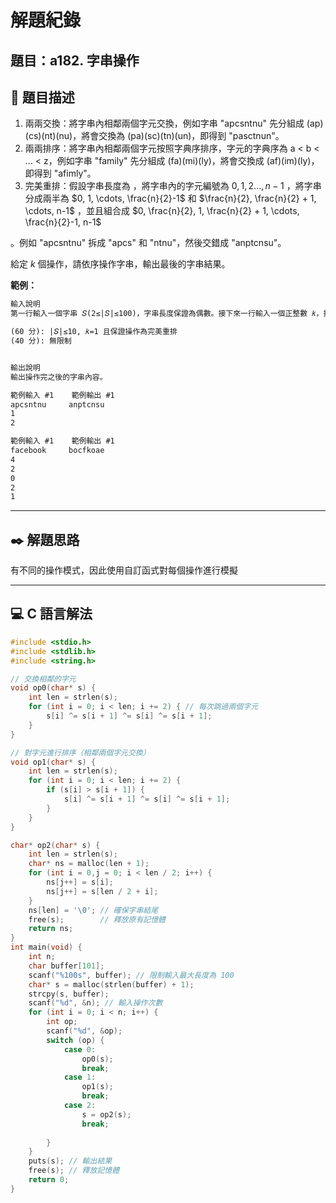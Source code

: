 # 解題紀錄

## 題目：a182. 字串操作

## 📙 題目描述

1. 兩兩交換：將字串內相鄰兩個字元交換，例如字串 "apcsntnu" 先分組成 (ap)(cs)(nt)(nu)，將會交換為 (pa)(sc)(tn)(un)，即得到 "pasctnun"。
2. 兩兩排序：將字串內相鄰兩個字元按照字典序排序，字元的字典序為 a < b < ... < z，例如字串 "family" 先分組成 (fa)(mi)(ly)，將會交換成 (af)(im)(ly)，即得到 "afimly"。
3. 完美重排：假設字串長度為 
，將字串內的字元編號為 $0,1,2...,n - 1$
，將字串分成兩半為 $0, 1, \cdots, \frac{n}{2}-1$
 和 $\frac{n}{2}, \frac{n}{2} + 1, \cdots, n-1$
，並且組合成 $0, \frac{n}{2}, 1, \frac{n}{2} + 1, \cdots, \frac{n}{2}-1, n-1$

。例如 "apcsntnu" 拆成 "apcs" 和 "ntnu"，然後交錯成 "anptcnsu"。

給定 $k$ 個操作，請依序操作字串，輸出最後的字串結果。

**範例：**

```txt
輸入說明
第一行輸入一個字串 𝑆(2≤|𝑆|≤100)，字串長度保證為偶數。接下來一行輸入一個正整數 𝑘，接下來有 𝑘 行，每一行有一個數字，種類為 0,1,2。

(60 分): |𝑆|≤10, 𝑘=1 且保證操作為完美重排 
(40 分): 無限制


輸出說明
輸出操作完之後的字串內容。
```

```txt
範例輸入 #1    範例輸出 #1 
apcsntnu     anptcnsu
1
2
```

```txt
範例輸入 #1    範例輸出 #1
facebook     bocfkoae
4
2
0
2
1
```

---

## ✒️ 解題思路

有不同的操作模式，因此使用自訂函式對每個操作進行模擬

---

## 💻 C 語言解法

```c
#include <stdio.h>
#include <stdlib.h>
#include <string.h>

// 交換相鄰的字元
void op0(char* s) {
    int len = strlen(s);
    for (int i = 0; i < len; i += 2) { // 每次跳過兩個字元
        s[i] ^= s[i + 1] ^= s[i] ^= s[i + 1];
    }
}

// 對字元進行排序（相鄰兩個字元交換）
void op1(char* s) {
    int len = strlen(s);
    for (int i = 0; i < len; i += 2) {
        if (s[i] > s[i + 1]) {
            s[i] ^= s[i + 1] ^= s[i] ^= s[i + 1];
        }
    }
}

char* op2(char* s) {
    int len = strlen(s);
    char* ns = malloc(len + 1);
    for (int i = 0,j = 0; i < len / 2; i++) {
        ns[j++] = s[i];
        ns[j++] = s[len / 2 + i];
    }
    ns[len] = '\0'; // 確保字串結尾
    free(s);        // 釋放原有記憶體
    return ns;
}
int main(void) {
    int n;
    char buffer[101]; 
    scanf("%100s", buffer); // 限制輸入最大長度為 100
    char* s = malloc(strlen(buffer) + 1); 
    strcpy(s, buffer);
    scanf("%d", &n); // 輸入操作次數
    for (int i = 0; i < n; i++) {
        int op;
        scanf("%d", &op);
        switch (op) {
            case 0:
                op0(s);
                break;
            case 1:
                op1(s);
                break;
            case 2:
                s = op2(s);
                break;
   
        }
    }
    puts(s); // 輸出結果
    free(s); // 釋放記憶體
    return 0;
}
```
